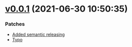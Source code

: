 # [v0.0.1](https://github.com/Muriel-Salvan/keepass_kpscript/compare/...v0.0.1) (2021-06-30 10:50:35)

### Patches

* [Added semantic releasing](https://github.com/Muriel-Salvan/keepass_kpscript/commit/836b38f193a9bce29c1092490805a592a450c214)
* [Typo](https://github.com/Muriel-Salvan/keepass_kpscript/commit/c5e3ae4c359228d1d1bea8cef7ac80f86539aecc)
